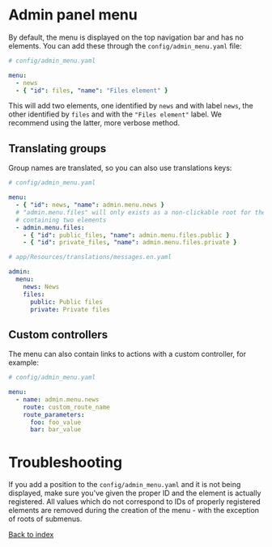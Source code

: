 # Admin panel menu

By default, the menu is displayed on the top navigation bar and has no elements.
You can add these through the ``config/admin_menu.yaml`` file:

```yaml
# config/admin_menu.yaml

menu:
  - news
  - { "id": files, "name": "Files element" }
```

This will add two elements, one identified by `news` and with label `news`, the
other identified by `files` and with the `"Files element"` label. We recommend using
the latter, more verbose method.

## Translating groups

Group names are translated, so you can also use translations keys:

```yaml
# config/admin_menu.yaml

menu:
  - { "id": news, "name": admin.menu.news }
  # "admin.menu.files" will only exists as a non-clickable root for the submenu,
  # containing two elements
  - admin.menu.files:
    - { "id": public_files, "name": admin.menu.files.public }
    - { "id": private_files, "name": admin.menu.files.private }
```

```yaml
# app/Resources/translations/messages.en.yaml

admin:
  menu:
    news: News
    files:
      public: Public files
      private: Private files
```

## Custom controllers

The menu can also contain links to actions with a custom controller, for example:

```yaml
# config/admin_menu.yaml

menu:
  - name: admin.menu.news
    route: custom_route_name
    route_parameters:
      foo: foo_value
      bar: bar_value
```

# Troubleshooting

If you add a position to the ``config/admin_menu.yaml`` and it is not being
displayed, make sure you've given the proper ID and the element is actually registered.
All values which do not correspond to IDs of properly registered elements are removed during
the creation of the menu - with the exception of roots of submenus.

[Back to index](index.md)
